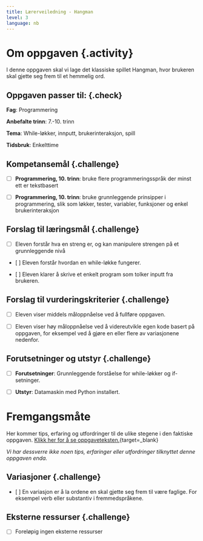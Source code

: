 ```yaml
---
title: Lærerveiledning - Hangman
level: 3
language: nb
---
```



# Om oppgaven {.activity}

I denne oppgaven skal vi lage det klassiske spillet Hangman, hvor brukeren skal gjette seg frem til et hemmelig ord. 


## Oppgaven passer til: {.check}

 __Fag__: Programmering

 __Anbefalte trinn__: 7.-10. trinn 

 __Tema__: While-løkker, innputt, brukerinteraksjon, spill

 __Tidsbruk__: Enkelttime 


## Kompetansemål {.challenge}

 - [ ] __Programmering, 10. trinn__: bruke flere programmeringsspråk der minst ett er tekstbasert

 - [ ] __Programmering, 10. trinn__: bruke grunnleggende prinsipper i programmering, slik som løkker, tester, variabler, funksjoner og enkel brukerinteraksjon


## Forslag til læringsmål {.challenge}

 - [ ] Eleven forstår hva en streng er, og kan manipulere strengen på et grunnleggende nivå

 - [ ] Eleven forstår hvordan en while-løkke fungerer. 

 - [ ] Eleven klarer å skrive et enkelt program som tolker inputt fra brukeren.


## Forslag til vurderingskriterier {.challenge}

- [ ] Eleven viser middels måloppnåelse ved å fullføre oppgaven.

- [ ] Eleven viser høy måloppnåelse ved å videreutvikle egen kode basert på oppgaven, for eksempel ved å gjøre en eller flere av variasjonene nedenfor.

 
## Forutsetninger og utstyr {.challenge}

 - [ ]  __Forutsetninger__: Grunnleggende forståelse for while-løkker og if-setninger.

 - [ ]  __Utstyr__: Datamaskin med Python installert.


# Fremgangsmåte

 Her kommer tips, erfaring og utfordringer til de ulike stegene i den faktiske oppgaven. [Klikk her for å se oppgaveteksten.](../hangman/hangman.html){target=_blank}

_Vi har dessverre ikke noen tips, erfaringer eller utfordringer tilknyttet denne oppgaven enda._


## Variasjoner {.challenge}

- [ ] En variasjon er å la ordene en skal gjette seg frem til være faglige. For eksempel verb eller substantiv i fremmedspråkene.


## Eksterne ressurser {.challenge}

- [ ] Foreløpig ingen eksterne ressurser 


